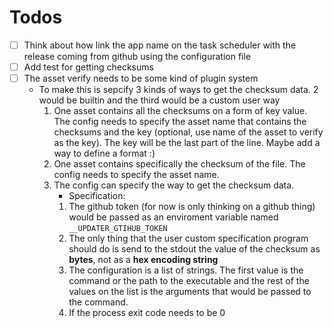 # Todos

- [ ] Think about how link the app name on the task scheduler with the release coming from github using the configuration file
- [ ] Add test for getting checksums
- [ ] The asset verify needs to be some kind of plugin system 
    - To make this is sepcify 3 kinds of ways to get the checksum data. 2 would be builtin and the third would be a custom user way
        1. One asset contains all the checksums on a form of key value. The config needs to specify the asset name that contains the checksums and the key (optional, use name of the asset to verify as the key). The key will be the last part of the line. Maybe add a way to define a format :)
        2. One asset contains specifically the checksum of the file. The config needs to specify the asset name.
        3. The config can specify the way to get the checksum data.
            - Specification:
            1. The github token (for now is only thinking on a github thing) would be passed as an enviroment variable named `__UPDATER_GTIHUB_TOKEN`
            2. The only thing that the user custom specification program should do is send to the stdout the value of the checksum as **bytes**, not as a **hex encoding string**
            3. The configuration is a list of strings. The first value is the command or the path to the executable and the rest of the values on the list is the arguments that would be passed to the command.
            4. If the process exit code needs to be 0